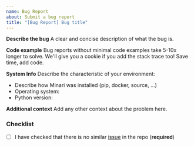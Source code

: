 ```yaml
---
name: Bug Report
about: Submit a bug report
title: "[Bug Report] Bug title"
---
```


**Describe the bug**
A clear and concise description of what the bug is.

**Code example**
Bug reports without minimal code examples take 5-10x longer to solve. 
We'll give you a cookie if you add the stack trace too!
Save time, add code.

**System Info**
Describe the characteristic of your environment:
 * Describe how Minari was installed (pip, docker, source, ...)
 * Operating system: 
 * Python version:

**Additional context**
Add any other context about the problem here.

### Checklist

- [ ] I have checked that there is no similar [issue](https://github.com/Farama-Foundation/Minari/issues) in the repo (**required**)
